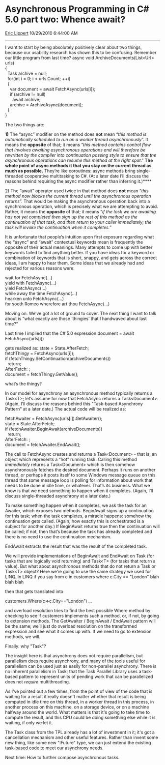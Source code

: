 # Asynchronous Programming in C\# 5.0 part two: Whence await?

[Eric Lippert](https://social.msdn.microsoft.com/profile/Eric%20Lippert) 10/29/2010 6:44:00 AM

-----

I want to start by being absolutely positively clear about two things, because our usability research has shown this to be confusing. Remember our little program from last time? async void ArchiveDocuments(List\<Url\> urls)  
{  
  Task archive = null;  
  for(int i = 0; i \< urls.Count; ++i)  
  {  
    var document = await FetchAsync(urls\[i\]);  
    if (archive \!= null)  
      await archive;  
    archive = ArchiveAsync(document);  
  }  
}

The two things are:

**1)** The “async” modifier on the method does **not** mean “*this method is automatically scheduled to run on a worker thread asynchronously*”. It means the **opposite** of that; it means “*this method contains control flow that involves awaiting asynchronous operations and will therefore be rewritten by the compiler into continuation passing style to ensure that the asynchronous operations can resume this method at the right spot*.” **The whole point of async methods it that you stay on the current thread as much as possible.** They’re like coroutines: async methods bring single-threaded cooperative multitasking to C\#. (At a later date I’ll discuss the reasons behind requiring the async modifier rather than inferring it.)****

2\) The “await” operator used twice in that method does **not** mean “*this method now blocks the current thread until the asynchronous operation returns*”. That would be making the asynchronous operation back into a synchronous operation, which is precisely what we are attempting to avoid. Rather, it means the **opposite** of that; it means “*if the task we are awaiting has not yet completed then sign up the rest of this method as the continuation of that task, and then return to your caller immediately; the task will invoke the continuation when it completes.*”

It is unfortunate that people’s intuition upon first exposure regarding what the “async” and “await” contextual keywords mean is frequently the opposite of their actual meanings. Many attempts to come up with better keywords failed to find anything better. If you have ideas for a keyword or combination of keywords that is short, snappy, and gets across the correct ideas, I am happy to hear them. Some ideas that we already had and rejected for various reasons were:

wait for FetchAsync(…)  
yield with FetchAsync(…)  
yield FetchAsync(…)  
while away the time FetchAsync(…)  
hearken unto FetchAsync(…)  
for sooth Romeo wherefore art thou FetchAsync(…)

Moving on. We’ve got a lot of ground to cover. The next thing I want to talk about is “what exactly are those ‘thingies’ that I handwaved about last time?”

Last time I implied that the C\# 5.0 expression document = await FetchAsync(urls\[i\])

gets realized as: state = State.AfterFetch;  
fetchThingy = FetchAsync(urls\[i\]);  
if (fetchThingy.SetContinuation(archiveDocuments))  
  return;  
AfterFetch: ;  
document = fetchThingy.GetValue();

what’s the thingy?

In our model for asynchrony an asynchronous method typically returns a Task\<T\>; let’s assume for now that FetchAsync returns a Task\<Document\>. (Again, I’ll discuss the reasons behind this "Task-based Asynchrony Pattern" at a later date.) The actual code will be realized as:

fetchAwaiter = FetchAsync(urls\[i\]).GetAwaiter();  
state = State.AfterFetch;  
if (fetchAwaiter.BeginAwait(archiveDocuments))  
  return;  
AfterFetch: ;  
document = fetchAwaiter.EndAwait();

The call to FetchAsync creates and returns a Task\<Document\> - that is, an object which represents a “hot” running task. Calling this method *immediately* returns a Task\<Document\> which is then somehow asynchronously fetches the desired document. Perhaps it runs on another thread, or perhaps it posts itself to some Windows message queue on this thread that some message loop is polling for information about work that needs to be done in idle time, or whatever. That’s its business. What we know is that we need something to happen when it completes. (Again, I’ll discuss single-threaded asynchrony at a later date.)

To make something happen when it completes, we ask the task for an Awaiter, which exposes two methods. BeginAwait signs up a continuation for this task; when the task completes, a miracle happens: somehow the continuation gets called. (Again, how exactly this is orchestrated is a subject for another day.) If BeginAwait returns true then the continuation will be called; if not, then that’s because the task has already completed and there is no need to use the continuation mechanism.

EndAwait extracts the result that was the result of the completed task.

We will provide implementations of BeginAwait and EndAwait on Task (for tasks that are logically void returning) and Task\<T\> (for tasks that return a value). But what about asynchronous methods that do not return a Task or Task\<T\> object? Here we’re going to use the same strategy we used for LINQ. In LINQ if you say from c in customers where c.City == "London" blah blah blah 

then that gets translated into

customers.Where(c=\>c.City=="London") …

and overload resolution tries to find the best possible Where method by checking to see if customers implements such a method, or, if not, by going to extension methods. The GetAwaiter / BeginAwait / EndAwait pattern will be the same; we’ll just do overload resolution on the transformed expression and see what it comes up with. If we need to go to extension methods, we will.

Finally: why "Task"?

The insight here is that asynchrony does not require parallelism, but parallelism does require asynchrony, and many of the tools useful for parallelism can be used just as easily for non-parallel asynchrony. There is no inherent parallelism in Task; that the Task Parallel Library uses a task-based pattern to represent units of pending work that can be parallelized does not *require* multithreading.

As I've pointed out a few times, from the point of view of the code that is waiting for a result it really doesn't matter whether that result is being computed in idle time on this thread, in a worker thread in this process, in another process on this machine, on a storage device, or on a machine halfway around the world. What matters is that it's going to take time to compute the result, and this CPU could be doing something else while it is waiting, if only we let it.

The Task class from the TPL already has a lot of investment in it; it's got a cancellation mechanism and other useful features. Rather than invent some new thing, like some new "IFuture" type, we can just extend the existing task-based code to meet our asynchrony needs.

Next time: How to further compose asynchronous tasks.

